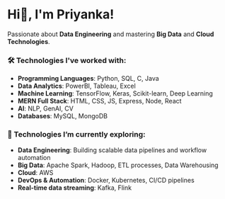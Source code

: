 # Hi👋, I'm Priyanka!

Passionate about **Data Engineering** and mastering **Big Data** and **Cloud Technologies**.

### 🛠️ Technologies I've worked with:
- **Programming Languages**: Python, SQL, C, Java
- **Data Analytics**: PowerBI, Tableau, Excel
- **Machine Learning**: TensorFlow, Keras, Scikit-learn, Deep Learning
- **MERN Full Stack**: HTML, CSS, JS, Express, Node, React
- **AI**: NLP, GenAI, CV
- **Databases**: MySQL, MongoDB

### 🔭 Technologies I’m currently exploring:
- **Data Engineering**: Building scalable data pipelines and workflow automation
- **Big Data**: Apache Spark, Hadoop, ETL processes, Data Warehousing
- **Cloud**: AWS
- **DevOps & Automation**: Docker, Kubernetes, CI/CD pipelines
- **Real-time data streaming**: Kafka, Flink
